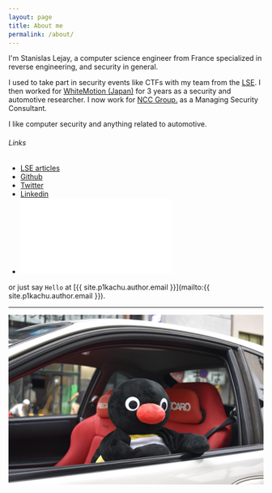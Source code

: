 ```yaml
---
layout: page
title: About me
permalink: /about/
---
```


I'm Stanislas Lejay, a computer science engineer from France specialized in
reverse engineering, and security in general.

I used to take part in security events like CTFs with my team from the
[LSE](http://www.lse.epita.fr). I then worked for [WhiteMotion (Japan)](http://www.white-motion.com/) for 3 years as a security and automotive researcher. I now work for [NCC Group.](https://www.nccgroup.com/jp/) as a Managing Security Consultant.

I like computer security and anything related to automotive.


###### Links

- [LSE articles][articles-lse]
- [Github][github]
- [Twitter][Twitter]
- [Linkedin][linkedin]
- ![resume](/assets/resume.pdf)

or just say `Hello` at [{{ site.p1kachu.author.email }}](mailto:{{ site.p1kachu.author.email }}).

--------------------------------------------------------------------------------

![logo](/assets/pingu.jpg)

[github]:    https://github.com/p1kachu
[twitter]:   https://twitter.com/0xp1kachu
[linkedin]:  https://fr.linkedin.com/in/p1kachu
[blog]:      https://blog.lse.epita.fr/
[ctf]:       https://ctf.lse.epita.fr/
[articles-lse]: https://blog.lse.epita.fr/authors/p1kachu/index.html

